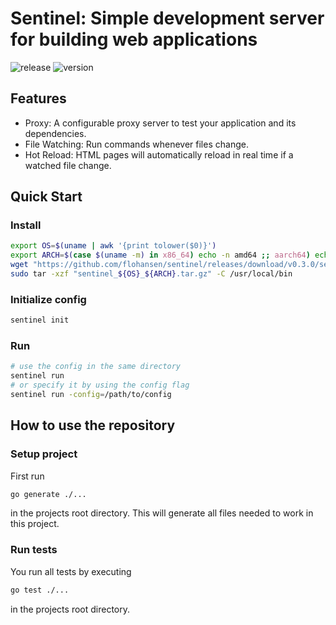 # Sentinel: Simple development server for building web applications
![release](https://github.com/flohansen/sentinel/actions/workflows/release.yaml/badge.svg)
![version](https://img.shields.io/github/v/release/flohansen/sentinel)

## Features
* Proxy: A configurable proxy server to test your application and its dependencies.
* File Watching: Run commands whenever files change.
* Hot Reload: HTML pages will automatically reload in real time if a watched file change.

## Quick Start

### Install

```bash
export OS=$(uname | awk '{print tolower($0)}')
export ARCH=$(case $(uname -m) in x86_64) echo -n amd64 ;; aarch64) echo -n arm64 ;; *) echo -n $(uname -m) ;; esac)
wget "https://github.com/flohansen/sentinel/releases/download/v0.3.0/sentinel_${OS}_${ARCH}.tar.gz"
sudo tar -xzf "sentinel_${OS}_${ARCH}.tar.gz" -C /usr/local/bin
```

### Initialize config

```bash
sentinel init
```

### Run

```bash
# use the config in the same directory
sentinel run
# or specify it by using the config flag
sentinel run -config=/path/to/config
```

## How to use the repository

### Setup project
First run

```bash
go generate ./...
```

in the projects root directory. This will generate all files needed to work in
this project.

### Run tests
You run all tests by executing

```bash
go test ./...
```

in the projects root directory.
